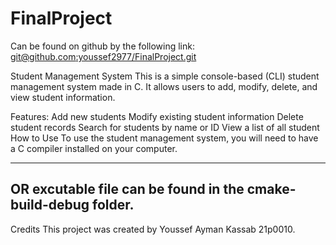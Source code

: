 # FinalProject
Can be found on github by the following link:
[git@github.com:youssef2977/FinalProject.git](https://github.com/youssef2977/FinalProject.git)

Student Management System
This is a simple console-based (CLI) student management system made in C. It allows users to add, modify, delete, and view student information.

Features:
Add new students
Modify existing student information
Delete student records
Search for students by name or ID
View a list of all student
How to Use
To use the student management system, you will need to have a C compiler installed on your computer.


--------------------------------------------------------------
OR excutable file can be found in the cmake-build-debug folder.
--------------------------------------------------------------


Credits
This project was created by Youssef Ayman Kassab 21p0010.
